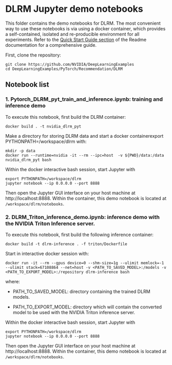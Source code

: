 <!-- #region -->
# DLRM Jupyter demo notebooks

This folder contains the demo notebooks for DLRM. The most convenient way to use these notebooks is via using a docker container, which provides a self-contained, isolated and re-producible environment for all experiments. Refer to the [Quick Start Guide section](../README.md) of the Readme documentation for a comprehensive guide. 

First, clone the repository:

```
git clone https://github.com/NVIDIA/DeepLearningExamples
cd DeepLearningExamples/PyTorch/Recommendation/DLRM
```


## Notebook list

### 1. Pytorch_DLRM_pyt_train_and_inference.ipynb: training and inference demo

To execute this notebook, first build the DLRM container:
```
docker build . -t nvidia_dlrm_pyt
```

Make a directory for storing DLRM data and start a docker containerexport PYTHONPATH=/workspace/dlrm with:
```
mkdir -p data
docker run --runtime=nvidia -it --rm --ipc=host  -v ${PWD}/data:/data nvidia_dlrm_pyt bash
```

Within the docker interactive bash session, start Jupyter with

```
export PYTHONPATH=/workspace/dlrm
jupyter notebook --ip 0.0.0.0 --port 8888
```

Then open the Jupyter GUI interface on your host machine at http://localhost:8888. Within the container, this demo notebook is located at `/workspace/dlrm/notebooks`.
<!-- #endregion -->

### 2. DLRM_Triton_inference_demo.ipynb: inference demo with the NVIDIA Triton Inference server.

To execute this notebook, first build the following inference container:

```
docker build -t dlrm-inference . -f triton/Dockerfile
```

Start in interactive docker session with:

```
docker run -it --rm --gpus device=0 --shm-size=1g --ulimit memlock=-1 --ulimit stack=67108864 --net=host -v <PATH_TO_SAVED_MODEL>:/models -v <PATH_TO_EXPORT_MODEL>:/repository dlrm-inference bash
```
where:

- PATH_TO_SAVED_MODEL: directory containing the trained DLRM models.
 
- PATH_TO_EXPORT_MODEL: directory which will contain the converted model to be used with the NVIDIA Triton inference server.

Within the docker interactive bash session, start Jupyter with

```
export PYTHONPATH=/workspace/dlrm
jupyter notebook --ip 0.0.0.0 --port 8888
```

Then open the Jupyter GUI interface on your host machine at http://localhost:8888. Within the container, this demo notebook is located at `/workspace/dlrm/notebooks`.

```python

```

